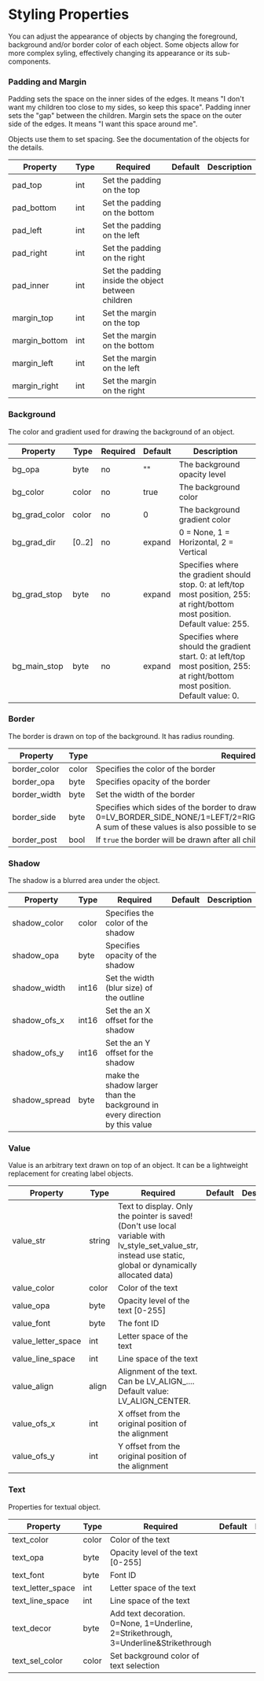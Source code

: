 
<h1>Styling Properties</h1>

You can adjust the appearance of objects by changing the foreground, background and/or border color of each object.
Some objects allow for more complex syling, effectively changing its appearance or its sub-components.



### Padding and Margin

Padding sets the space on the inner sides of the edges. It means "I don't want my children too close to my sides, so keep this space". Padding inner sets the "gap" between the children. Margin sets the space on the outer side of the edges. It means "I want this space around me".

Objects use them to set spacing. See the documentation of the objects for the details.

| Property | Type      | Required | Default | Description
|----------|------------|----------|---------|--------------
| pad_top | int | Set the padding on the top
| pad_bottom | int | Set the padding on the bottom
| pad_left | int | Set the padding on the left
| pad_right | int | Set the padding on the right
| pad_inner | int | Set the padding inside the object between children
| margin_top | int | Set the margin on the top
| margin_bottom | int | Set the margin on the bottom
| margin_left | int | Set the margin on the left
| margin_right | int | Set the margin on the right

### Background

The color and gradient used for drawing the background of an object.

| Property | Type      | Required | Default | Description
|----------|------------|----------|---------|--------------
| bg_opa   | byte       | no       | ""      | The background opacity level
| bg_color   | color    | no       | true    | The background color
| bg_grad_color | color | no       | 0       | The background gradient color
| bg_grad_dir   | [0..2]| no       | expand  | 0 = None, 1 = Horizontal, 2 = Vertical
| bg_grad_stop   | byte | no       | expand  | Specifies where the gradient should stop. 0: at left/top most position, 255: at right/bottom most position. Default value: 255.
| bg_main_stop   | byte | no       | expand  | Specifies where should the gradient start. 0: at left/top most position, 255: at right/bottom most position. Default value: 0.

### Border

The border is drawn on top of the background. It has radius rounding.

| Property | Type      | Required | Default | Description
|----------|------------|----------|---------|--------------
| border_color | color| Specifies the color of the border
| border_opa   | byte | Specifies opacity of the border
| border_width | byte | Set the width of the border
| border_side  | byte | Specifies which sides of the border to draw. Can be 0=LV_BORDER_SIDE_NONE/1=LEFT/2=RIGHT/4=TOP/8=BOTTOM/15=FULL. A sum of these values is also possible to select specific sides.
| border_post  | bool | If `true` the border will be drawn after all children have been drawn.

### Shadow

The shadow is a blurred area under the object.

| Property | Type      | Required | Default | Description
|----------|------------|----------|---------|--------------
| shadow_color | color  | Specifies the color of the shadow
| shadow_opa   | byte   | Specifies opacity of the shadow
| shadow_width | int16  | Set the width (blur size) of the outline
| shadow_ofs_x | int16  | Set the an X offset for the shadow
| shadow_ofs_y | int16  | Set the an Y offset for the shadow
| shadow_spread | byte  | make the shadow larger than the background in every direction by this value

### Value

Value is an arbitrary text drawn on top of an object. It can be a lightweight replacement for creating label objects.

| Property | Type      | Required | Default | Description
|----------|------------|----------|---------|--------------
| value_str | string | Text to display. Only the pointer is saved! (Don't use local variable with lv_style_set_value_str, instead use static, global or dynamically allocated data)
| value_color | color | Color of the text
| value_opa | byte | Opacity level of the text [0-255]
| value_font | byte | The font ID
| value_letter_space | int | Letter space of the text
| value_line_space | int | Line space of the text
| value_align | align | Alignment of the text. Can be LV_ALIGN_.... Default value: LV_ALIGN_CENTER.
| value_ofs_x | int | X offset from the original position of the alignment
| value_ofs_y | int | Y offset from the original position of the alignment

### Text

Properties for textual object.

| Property | Type      | Required | Default | Description
|----------|------------|----------|---------|--------------
| text_color | color | Color of the text
| text_opa  | byte | Opacity level of the text [0-255]
| text_font | byte | Font ID
| text_letter_space | int | Letter space of the text
| text_line_space | int | Line space of the text
| text_decor | byte | Add text decoration. 0=None, 1=Underline, 2=Strikethrough, 3=Underline&Strikethrough
| text_sel_color | color | Set background color of text selection

<!--
### Line

n/a

### Image

n/a

### Outline

n/a

### Pattern

n/a

### Transitions

n/a

-->